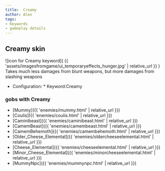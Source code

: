 ```yaml
---
title:  Creamy
author: Alex
tags:
- Keywords
- gameplay details
---                               
```






## Creamy skin
![icon for Creamy keyword]( {{ 'assets/imagesfromgame/ui_temporaryeffects_hunger.jpg' | relative_url }} )
Takes much less damages from blunt weapons, but more damages from slashing weapons
* Configuration: * Keyword:Creamy
### gobs with Creamy
- [Mummy]({{ 'enemies/mummy.html' | relative_url }})
- [Coulis]({{ 'enemies/coulis.html' | relative_url }})
- [Caminibeast]({{ 'enemies/caminibeast.html' | relative_url }})
- [CamemBeast]({{ 'enemies/camembeast.html' | relative_url }})
- [CamemBehemoth]({{ 'enemies/camembehemoth.html' | relative_url }})
- [Older_Cheese_Elemental]({{ 'enemies/oldercheeseelemental.html' | relative_url }})
- [Cheese_Elemental]({{ 'enemies/cheeseelemental.html' | relative_url }})
- [Minor_Cheese_Elemental]({{ 'enemies/minorcheeseelemental.html' | relative_url }})
- [MummyNpc]({{ 'enemies/mummynpc.html' | relative_url }})


